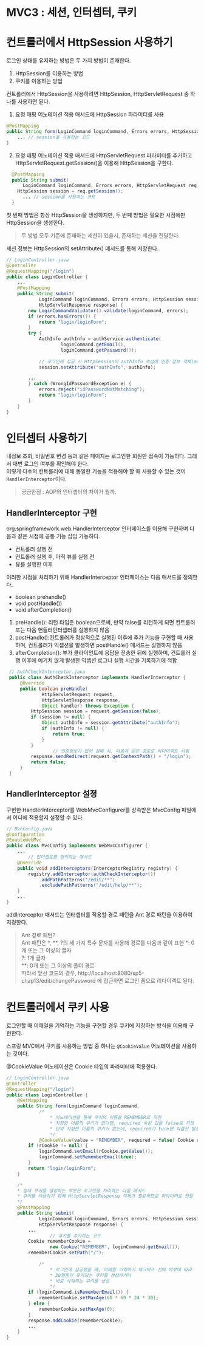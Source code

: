 # MVC3 : 세션, 인터셉터, 쿠키

# 컨트롤러에서 HttpSession 사용하기

로그인 상태를 유지하는 방법은 두 가지 방법이 존재한다.

1. HttpSession를 이용하는 방법
2. 쿠키를 이용하는 방법

컨트롤러에서 HttpSession을 사용하려면 HttpSession, HttpServletRequest 중 하나를 사용하면 된다.

1. 요청 매핑 어노테이션 적용 매서드에 HttpSession 파라미터를 사용
```java
@PostMapping
public String form(LoginCommand loginCommand, Errors errors, HttpSession session){
    ... // session을 사용하는 코드
}
```

2. 요청 매핑 어노테이션 적용 매서드에 HttpServletRequest 파라미터를 추가하고 HttpServletRequest.getSession()을 이용해 HttpSession을 구한다.

```java
  @PostMapping
  public String submit(
      LoginCommand loginCommand, Errors errors, HttpServletRequest req){
    HttpSession session = req.getSession();
      ... // session을 사용하는 코드
  }
```
첫 번째 방법은 항상 HttpSession을 생성하지만, 두 번째 방법은 필요한 시점에만 HttpSession을 생성한다.

> 두 방법 모두 기존에 존재하는 세션이 있을시, 존재하는 세션을 전달한다.

세션 정보는 HttpSession의 setAttribute() 메서드를 통해 저장한다.

```java
// LoginController.java
@Controller
@RequestMapping("/login")
public class LoginController {
    ...
    @PostMapping
    public String submit(
            LoginCommand loginCommand, Errors errors, HttpSession session,
            HttpServletResponse response) {
        new LoginCommandValidator().validate(loginCommand, errors);
        if (errors.hasErrors()) {
            return "login/loginForm";
        }
        try {
            AuthInfo authInfo = authService.authenticate(
                    loginCommand.getEmail(),
                    loginCommand.getPassword());
            
            // 로그인에 성공 시 HttpSession의 authInfo 속성에 인증 정보 객체(authInfo)를 저장
            session.setAttribute("authInfo", authInfo);

        ...
        } catch (WrongIdPasswordException e) {
            errors.reject("idPasswordNotMatching");
            return "login/loginForm";
        }
    }
}
```

# 인터셉터 사용하기

내정보 조회, 비밀번호 변경 등과 같은 페이지는 로그인한 회원만 접속이 가능하다. 그래서 매번 로그인 여부를 확인해야 한다.  
이렇게 다수의 컨트롤러에 대해 동일한 기능을 적용해야 할 때 사용할 수 있는 것이 `HandlerInterceptor`이다.

> 궁금한점 : AOP와 인터셉터의 차이가 뭘까.

## HandlerInterceptor 구현
org.springframework.web.HandlerInterceptor 인터페이스를 이용해 구현하며 다음과 같은 시점에 공통 기능 삽입 가능하다.  
- 컨트롤러 실행 전
- 컨트롤러 실행 후, 아직 뷰를 실행 전
- 뷰를 실행한 이후

이러한 시점을 처리하기 위해 HandlerInterceptor 인터페이스는 다음 매서드를 정의한다.
- boolean prehandle()
- void postHandle())
- void afterCompletion()

1. preHandle(): 리턴 타입은 boolean으로써, 만약 false를 리턴하게 되면 컨트롤러 또는 다음 핸들러인터셉터를 실행하지 않음  
2. postHandle():컨트롤러가 정상적으로 실행된 이후에 추가 기능을 구현할 때 사용하며, 컨트롤러가 익셉션을 발생하면 postHandle() 매서드는 실행하지 않음  
3. afterCompletion(): 뷰가 클라이언트에 응답을 전송한 뒤에 실행하며,
컨트롤러 실행 이후에 예기치 않게 발생한 익셉션 로그나 실행 시간을 기록하기에 적합  

```java
 // AuthCheckInterceptor.java
 public class AuthCheckInterceptor implements HandlerInterceptor {
     @Override
     public boolean preHandle(
             HttpServletRequest request,
             HttpServletResponse response,
             Object handler) throws Exception {
         HttpSession session = request.getSession(false);
         if (session != null) {
             Object authInfo = session.getAttribute("authInfo");
             if (authInfo != null) {
                 return true;
             }
         }
                 // 인증정보가 없어 실패 시, 다음과 같은 경로로 리다이렉트 시킴
         response.sendRedirect(request.getContextPath() + "/login");
         return false;
     }
 }
```

## HandlerInterceptor 설정
구현한 HandlerInterceptor를 WebMvcConfigurer를 상속받은 MvcConfig 파일에서 어디에 적용할지 설정할 수 있다.

```java
// MvcConfig.java
@Configuration
@EnableWebMvc
public class MvcConfig implements WebMvcConfigurer {
    ...
        // 인터셉트를 정의하는 매서드
    @Override
    public void addInterceptors(InterceptorRegistry registry) {
        registry.addInterceptor(authCheckInterceptor())
            .addPathPatterns("/edit/**")
            .excludePathPatterns("/edit/help/**");
    }
    ...
}
```

addInterceptor 매서드는 인터셉터를 적용할 경로 패턴을 Ant 경로 패턴을 이용하여 지정한다.

> Ant 경로 패턴?  
Ant 패턴은 *, **, ?의 세 가지 특수 문자를 사용해 경로를 다음과 같이 표현
*: 0개 또는 그 이상의 글자  
?: 1개 글자  
**: 0개 또는 그 이상의 폴더 경로  
따라서 앞선 코드의 경우, http://localhost:8080/sp5-chap13/edit/changePassword 에 접근하면 로그인 폼으로 리다이렉트 된다.

# 컨트롤러에서 쿠키 사용

로그인할 때 이메일을 기억하는 기능을 구현할 경우 쿠키에 저장하는 방식을 이용해 구현한다.  

스프링 MVC에서 쿠키를 사용하는 방법 중 하나는 `@CookieValue` 어노테이션을 사용하는 것이다.  

@CookieValue 어노테이션은 Cookie 타입의 파라미터에 적용한다.  

```java
// LoginController.java
@Controller
@RequestMapping("/login")
public class LoginController {
    @GetMapping
    public String form(LoginCommand loginCommand,
            /*
                * 어노테이션을 통해 쿠키의 이름을 REMEMBER로 지정  
                * 지정한 이름의 쿠키가 없다면, required 속성 값을 false로 지정
                * 만약 지정한 이름의 쿠키가 없는데, required가 ture면 익셉션 발생
                */
            @CookieValue(value = "REMEMBER", required = false) Cookie rCookie) {
        if (rCookie != null) {
            loginCommand.setEmail(rCookie.getValue());
            loginCommand.setRememberEmail(true);
        }
        return "login/loginForm";
    }

    /*
    * 실제 쿠키를 생성하는 부분은 로그인을 처리하는 다음 매서드
    * 쿠키를 사용하기 위해 HttpServletResponse 객체가 필요하므로 파라미터로 전달
    */
    @PostMapping
    public String submit(
            LoginCommand loginCommand, Errors errors, HttpSession session,
            HttpServletResponse response) {
        ...
                // 쿠키를 추가하는 코드
        Cookie rememberCookie = 
                new Cookie("REMEMBER", loginCommand.getEmail());
        rememberCookie.setPath("/");
            
            /*
                * 로그인에 성공했을 때, 이메일 기억하기 체크박스 선택 여부에 따라
                * 30일동안 유지되는 쿠키를 생성하거나
                * 바로 삭제되는 쿠키를 생성
                */
        if (loginCommand.isRememberEmail()) {
            rememberCookie.setMaxAge(60 * 60 * 24 * 30);
        } else {
            rememberCookie.setMaxAge(0);
        }
        response.addCookie(rememberCookie);
        ...
    }
}
```

